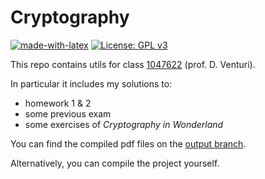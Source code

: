 # Cryptography

[![made-with-latex](https://img.shields.io/badge/Made%20with-LaTeX-008080.svg)](https://www.latex-project.org/)
[![License: GPL v3](https://img.shields.io/badge/License-GPL%20v3-blue.svg)](https://www.gnu.org/licenses/gpl-3.0)

This repo contains utils for class [1047622](http://danieleventuri.altervista.org/crypto1920.shtml) (prof. D. Venturi).

In particular it includes my solutions to:

* homework 1 & 2
* some previous exam
* some exercises of *Cryptography in Wonderland*

You can find the compiled pdf files on the [output branch](https://github.com/lrusso96/Cryptography/tree/output).

Alternatively, you can compile the project yourself.
